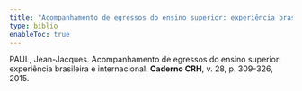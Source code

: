```yaml
---
title: "Acompanhamento de egressos do ensino superior: experiência brasileira e internacional"
type: biblio
enableToc: true
---
```

PAUL, Jean-Jacques. Acompanhamento de egressos do ensino superior: experiência brasileira e internacional. **Caderno CRH**, v. 28, p. 309-326, 2015.